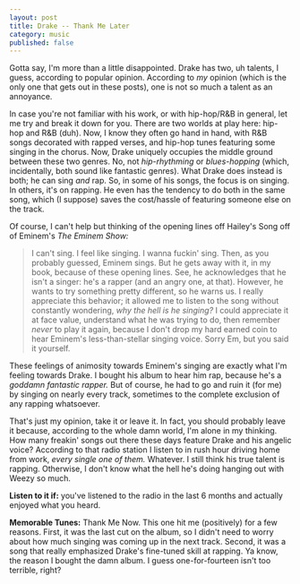 ```yaml
---
layout: post
title: Drake -- Thank Me Later
category: music
published: false
---
```


Gotta say, I'm more than a little disappointed. Drake has two, uh talents, I guess, according to popular opinion. According to *my* opinion (which is the only one that gets out in these posts), one is not so much a talent as an annoyance.

In case you're not familiar with his work, or with hip-hop/R&B in general, let me try and break it down for you. There are two worlds at play here: hip-hop and R&B (duh). Now, I know they often go hand in hand, with R&B songs decorated with rapped verses, and hip-hop tunes featuring some singing in the chorus. Now, Drake uniquely occupies the middle ground between these two genres. No, not *hip-rhythming* or *blues-hopping* (which, incidentally, both sound like fantastic genres). What Drake does instead is both; he can sing *and* rap. So, in some of his songs, the focus is on singing. In others, it's on rapping. He even has the tendency to do both in the same song, which (I suppose) saves the cost/hassle of featuring someone else on the track.

Of course, I can't help but thinking of the opening lines off Hailey's Song off of Eminem's *The Eminem Show:*
> I can't sing.
> I feel like singing.
> I wanna fuckin' sing.
Then, as you probably guessed, Eminem sings. But he gets away with it, in my book, because of these opening lines. See, he acknowledges that he isn't a singer: he's a rapper (and an angry one, at that). However, he wants to try something pretty different, so he warns us. I really appreciate this behavior; it allowed me to listen to the song without constantly wondering, *why the hell is he singing?* I could appreciate it at face value, understand what he was trying to do, then remember *never* to play it again, because I don't drop my hard earned coin to hear Eminem's less-than-stellar singing voice. Sorry Em, but you said it yourself.

These feelings of animosity towards Eminem's singing are exactly what I'm feeling towards Drake. I bought his album to hear him rap, because he's a *goddamn fantastic rapper.* But of course, he had to go and ruin it (for me) by singing on nearly every track, sometimes to the complete exclusion of any rapping whatsoever.

That's just my opinion, take it or leave it. In fact, you should probably leave it because, according to the whole damn world, I'm alone in my thinking. How many freakin' songs out there these days feature Drake and his angelic voice? According to that radio station I listen to in rush hour driving home from work, *every single one of them.* Whatever. I still think his true talent is rapping. Otherwise, I don't know what the hell he's doing hanging out with Weezy so much.

**Listen to it if:** you've listened to the radio in the last 6 months and actually enjoyed what you heard.

**Memorable Tunes:** Thank Me Now. This one hit me (positively) for a few reasons. First, it was the last cut on the album, so I didn't need to worry about how much singing was coming up in the next track. Second, it was a song that really emphasized Drake's fine-tuned skill at rapping. Ya know, the reason I bought the damn album. I guess one-for-fourteen isn't too terrible, right?
